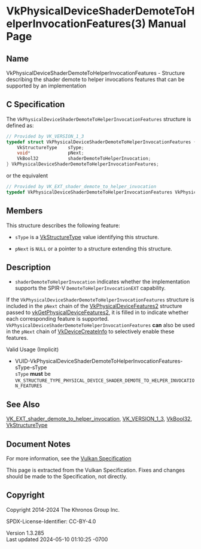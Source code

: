 # VkPhysicalDeviceShaderDemoteToHelperInvocationFeatures(3) Manual Page

## Name

VkPhysicalDeviceShaderDemoteToHelperInvocationFeatures - Structure
describing the shader demote to helper invocations features that can be
supported by an implementation



## <a href="#_c_specification" class="anchor"></a>C Specification

The `VkPhysicalDeviceShaderDemoteToHelperInvocationFeatures` structure
is defined as:

``` c
// Provided by VK_VERSION_1_3
typedef struct VkPhysicalDeviceShaderDemoteToHelperInvocationFeatures {
    VkStructureType    sType;
    void*              pNext;
    VkBool32           shaderDemoteToHelperInvocation;
} VkPhysicalDeviceShaderDemoteToHelperInvocationFeatures;
```

or the equivalent

``` c
// Provided by VK_EXT_shader_demote_to_helper_invocation
typedef VkPhysicalDeviceShaderDemoteToHelperInvocationFeatures VkPhysicalDeviceShaderDemoteToHelperInvocationFeaturesEXT;
```

## <a href="#_members" class="anchor"></a>Members

This structure describes the following feature:

- `sType` is a [VkStructureType](https://registry.khronos.org/vulkan/specs/1.3-extensions/man/html/VkStructureType.html) value identifying
  this structure.

- `pNext` is `NULL` or a pointer to a structure extending this
  structure.

## <a href="#_description" class="anchor"></a>Description

- <span id="extension-features-shaderDemoteToHelperInvocation"></span>
  `shaderDemoteToHelperInvocation` indicates whether the implementation
  supports the SPIR-V `DemoteToHelperInvocationEXT` capability.

If the `VkPhysicalDeviceShaderDemoteToHelperInvocationFeatures`
structure is included in the `pNext` chain of the
[VkPhysicalDeviceFeatures2](https://registry.khronos.org/vulkan/specs/1.3-extensions/man/html/VkPhysicalDeviceFeatures2.html) structure
passed to
[vkGetPhysicalDeviceFeatures2](https://registry.khronos.org/vulkan/specs/1.3-extensions/man/html/vkGetPhysicalDeviceFeatures2.html), it is
filled in to indicate whether each corresponding feature is supported.
`VkPhysicalDeviceShaderDemoteToHelperInvocationFeatures` **can** also be
used in the `pNext` chain of
[VkDeviceCreateInfo](https://registry.khronos.org/vulkan/specs/1.3-extensions/man/html/VkDeviceCreateInfo.html) to selectively enable
these features.

Valid Usage (Implicit)

- <a
  href="#VUID-VkPhysicalDeviceShaderDemoteToHelperInvocationFeatures-sType-sType"
  id="VUID-VkPhysicalDeviceShaderDemoteToHelperInvocationFeatures-sType-sType"></a>
  VUID-VkPhysicalDeviceShaderDemoteToHelperInvocationFeatures-sType-sType  
  `sType` **must** be
  `VK_STRUCTURE_TYPE_PHYSICAL_DEVICE_SHADER_DEMOTE_TO_HELPER_INVOCATION_FEATURES`

## <a href="#_see_also" class="anchor"></a>See Also

[VK_EXT_shader_demote_to_helper_invocation](https://registry.khronos.org/vulkan/specs/1.3-extensions/man/html/VK_EXT_shader_demote_to_helper_invocation.html),
[VK_VERSION_1_3](https://registry.khronos.org/vulkan/specs/1.3-extensions/man/html/VK_VERSION_1_3.html), [VkBool32](https://registry.khronos.org/vulkan/specs/1.3-extensions/man/html/VkBool32.html),
[VkStructureType](https://registry.khronos.org/vulkan/specs/1.3-extensions/man/html/VkStructureType.html)

## <a href="#_document_notes" class="anchor"></a>Document Notes

For more information, see the <a
href="https://registry.khronos.org/vulkan/specs/1.3-extensions/html/vkspec.html#VkPhysicalDeviceShaderDemoteToHelperInvocationFeatures"
target="_blank" rel="noopener">Vulkan Specification</a>

This page is extracted from the Vulkan Specification. Fixes and changes
should be made to the Specification, not directly.

## <a href="#_copyright" class="anchor"></a>Copyright

Copyright 2014-2024 The Khronos Group Inc.

SPDX-License-Identifier: CC-BY-4.0

Version 1.3.285  
Last updated 2024-05-10 01:10:25 -0700
